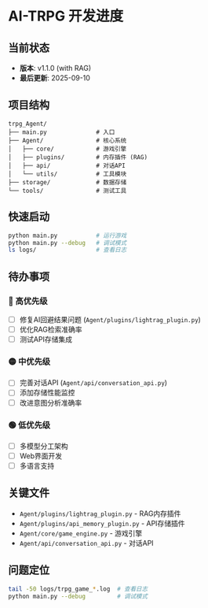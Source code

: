 # AI-TRPG 开发进度

## 当前状态
- **版本**: v1.1.0 (with RAG)
- **最后更新**: 2025-09-10

## 项目结构
```
trpg_Agent/
├── main.py              # 入口
├── Agent/               # 核心系统
│   ├── core/            # 游戏引擎
│   ├── plugins/         # 内存插件 (RAG)
│   ├── api/             # 对话API
│   └── utils/           # 工具模块
├── storage/             # 数据存储
└── tools/               # 测试工具
```

## 快速启动
```bash
python main.py           # 运行游戏
python main.py --debug   # 调试模式
ls logs/                 # 查看日志
```

## 待办事项

### 🔴 高优先级
- [ ] 修复AI回避结果问题 (`Agent/plugins/lightrag_plugin.py`)
- [ ] 优化RAG检索准确率
- [ ] 测试API存储集成

### 🟡 中优先级  
- [ ] 完善对话API (`Agent/api/conversation_api.py`)
- [ ] 添加存储性能监控
- [ ] 改进意图分析准确率

### 🟢 低优先级
- [ ] 多模型分工架构
- [ ] Web界面开发
- [ ] 多语言支持

## 关键文件
- `Agent/plugins/lightrag_plugin.py` - RAG内存插件
- `Agent/plugins/api_memory_plugin.py` - API存储插件  
- `Agent/core/game_engine.py` - 游戏引擎
- `Agent/api/conversation_api.py` - 对话API

## 问题定位
```bash
tail -50 logs/trpg_game_*.log  # 查看日志
python main.py --debug         # 调试模式
```